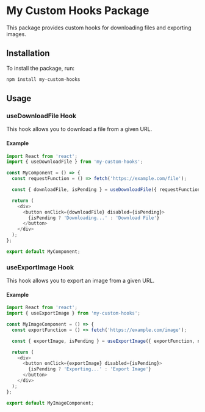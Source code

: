 
# My Custom Hooks Package

This package provides custom hooks for downloading files and exporting images.

## Installation

To install the package, run:

```bash
npm install my-custom-hooks
```

## Usage

### useDownloadFile Hook

This hook allows you to download a file from a given URL.

#### Example

```typescript
import React from 'react';
import { useDownloadFile } from 'my-custom-hooks';

const MyComponent = () => {
  const requestFunction = () => fetch('https://example.com/file');

  const { downloadFile, isPending } = useDownloadFile({ requestFunction, name: 'example-file' });

  return (
    <div>
      <button onClick={downloadFile} disabled={isPending}>
        {isPending ? 'Downloading...' : 'Download File'}
      </button>
    </div>
  );
};

export default MyComponent;
```

### useExportImage Hook

This hook allows you to export an image from a given URL.

#### Example

```typescript
import React from 'react';
import { useExportImage } from 'my-custom-hooks';

const MyImageComponent = () => {
  const exportFunction = () => fetch('https://example.com/image');

  const { exportImage, isPending } = useExportImage({ exportFunction, name: 'example-image' });

  return (
    <div>
      <button onClick={exportImage} disabled={isPending}>
        {isPending ? 'Exporting...' : 'Export Image'}
      </button>
    </div>
  );
};

export default MyImageComponent;
```
